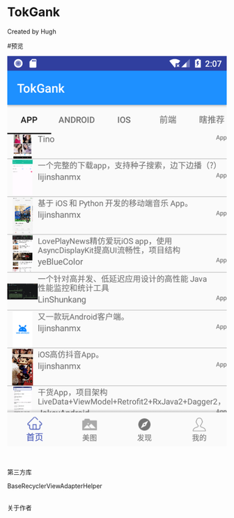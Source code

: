 # TokGank

Created by Hugh

#预览

![Image text](https://github.com/lunaludu/TokGank/blob/master/app/src/main/res/drawable/Screenshot1540577263.png)
<!-- ![Image text]https://github.com/lunaludu/TokGank/blob/master/app/src/main/res/drawable/Screenshot1540577274.png -->

</br>

第三方库

BaseRecyclerViewAdapterHelper
</br>
</br>



关于作者 </br>